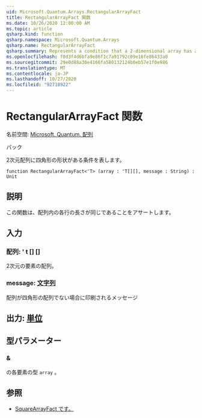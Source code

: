 ```yaml
---
uid: Microsoft.Quantum.Arrays.RectangularArrayFact
title: RectangularArrayFact 関数
ms.date: 10/26/2020 12:00:00 AM
ms.topic: article
qsharp.kind: function
qsharp.namespace: Microsoft.Quantum.Arrays
qsharp.name: RectangularArrayFact
qsharp.summary: Represents a condition that a 2-dimensional array has a rectangular shape
ms.openlocfilehash: f0d3f4d6bfa9e86f1c7a91792c09e16fe86433a0
ms.sourcegitcommit: 29e0d88a30e4166fa580132124b0eb57e1f0e986
ms.translationtype: MT
ms.contentlocale: ja-JP
ms.lasthandoff: 10/27/2020
ms.locfileid: "92718922"
---
```

# <a name="rectangulararrayfact-function"></a>RectangularArrayFact 関数

名前空間: [Microsoft. Quantum. 配列](xref:Microsoft.Quantum.Arrays)

パック [](https://nuget.org/packages/)


2次元配列に四角形の形状がある条件を表します。

```qsharp
function RectangularArrayFact<'T> (array : 'T[][], message : String) : Unit
```


## <a name="description"></a>説明

この関数は、配列内の各行の長さが同じであることをアサートします。

## <a name="input"></a>入力

### <a name="array--t"></a>配列: ' t [] []

2次元の要素の配列。


### <a name="message--string"></a>message: [文字列](xref:microsoft.quantum.lang-ref.string)

配列が四角形の配列でない場合に印刷されるメッセージ



## <a name="output--unit"></a>出力: [単位](xref:microsoft.quantum.lang-ref.unit)



## <a name="type-parameters"></a>型パラメーター

### <a name="t"></a>&

の各要素の型 `array` 。

## <a name="see-also"></a>参照

- [SquareArrayFact です。](xref:Microsoft.Quantum.Arrays.SquareArrayFact)